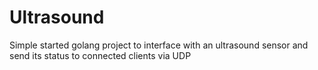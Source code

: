 # Ultrasound
Simple started golang project to interface with an ultrasound sensor and send its status to connected clients via UDP
